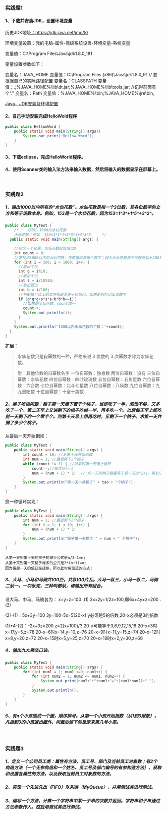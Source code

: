 ###  实践题1
#### 1、下载并安装JDK，设置环境变量
历史JDK地址[：](https://note.youdao.com/)https://jdk.java.net/jmc/8/

环境变量设置：我的电脑-属性-高级系统设置-环境变量-系统变量

变量值：C:\Program Files\Java\jdk1.8.0_181

变量设置参数如下：

变量名：JAVA_HOME
变量值：C:\Program Files (x86)\Java\jdk1.8.0_91        // 要根据自己的实际路径配置
变量名：CLASSPATH
变量值：.;%JAVA_HOME%\lib\dt.jar;%JAVA_HOME%\lib\tools.jar;         //记得前面有个"."
变量名：Path
变量值：%JAVA_HOME%\bin;%JAVA_HOME%\jre\bin;


[Java，JDK安装及环境配置](https://blog.csdn.net/weixin_44893902/article/details/104296736/)
#### 2、自己手动安装完成HelloWold程序

```java
public class HellowWord {
	public static void main(String[] args){
		System.out.print("Hellow Word");
	}
}
```

#### 3、下载eclipse，完成HelloWorld程序。

#### 4、使用Scanner类的输入法方法来输入数据，然后将输入的数据显示在屏幕上。


<br/>

###  实践题2
##### 1、输出1000以内所有的“水仙花数”。水仙花数是指一个3位数，其各位数字的立方和等于该数本身。例如，153是一个水仙花数，因为153=1^3^+1^5^+3^3^。

```java
public class MyTest {
	/*    打印1-1000的水仙花数
    水仙花数：例如  153=1*1*1+5*5*5+3*3*3     */
  public static void main(String[] args) {

    //定义一个变量，水仙花数起始值位0
    int count = 0;
    //要找出1000以内的水仙花数，先要遍历其每个数字；因为水仙花数是三位数所以从100开始
    for (int i = 100; i < 1000; i++) {
      //取出个位
      int g = i%10;
      //取出十位
      int s = i/10%10;
      //取出百位
      int b = i/100;
      //判断每个位上的立方和是否等于它自己，如果是则打印出该数字
      if (g*g*g+s*s*s+b*b*b==i){
        //如果是水仙花数，count加一
        count++;
        System.out.println(i);
      }
    }
    System.out.println("1000以内水仙花数的个数："+count);
  }
}

```



**扩展：**

> 水仙花数只是自幂数的一种，严格来说 3 位数的 3 次幂数才称为水仙花数。

>  附：其他位数的自幂数名字
>  一位自幂数：独身数
>  两位自幂数：没有
>  三位自幂数：水仙花数
>  四位自幂数：四叶玫瑰数
>  五位自幂数：五角星数
>  六位自幂数：六合数
>  七位自幂数：北斗七星数
>  八位自幂数：八仙数
>  九位自幂数：九九重阳数
>  十位自幂数：十全十美数

##### 2、猴子吃桃问题：猴子第一天摘下若干个桃子，当即吃了一半，感觉不够，又多吃了一个。第二天早上又讲剩下的桃子吃掉一半，再多吃一个。以后每天早上都吃前一天剩下的一个零半个。到第十天早上想再吃时，见剩下一个桃子。求第一天共摘了多少个桃子。

从最后一天开始倒推：
```java
public class MyTest {
	public static void main(String[] args) {
		int count = 10; //从第十天开始倒推
		int num = 1; //最后剩下1个桃子
		while (count != 1) { //如果到第一天停止循环
			count--;//每次运行-1
			num = (num + 1) * 2;  // 前一天的桃子数量等于后一天的*2+1。第10天是剩1个
		}
		System.out.println("第一天一共摘了" + tao + "个桃子");
	}
}

```
换一种循环实现：

```java
public class MyTest {
	public static void main(String[] args) {
		int num = 1; //最后剩下1个桃子
		for (int i = 1; i < 10; i++) {
			num = (num + 1) * 2;
		}
		System.out.println("猴子第一天摘了 " + num + " 个桃子");
	}
}

```



```
从第一天到第十天的桃子的减少公式是n/2-1=n;
从第十天到第一天桃子增多的公式是2*(n+1)=n;
因为最后一天的值已经提供，所以此时用倒退的方式；
```

##### 3、大马、小马和马驹共100匹，共驮100片瓦。大马一驮三，小马一驮二，马驹二驮一，一次驮完，三种吗都驮，请输出所有组合。

设大马、中马、马驹各为：
x+y+z=100 .(1)
3x+2y+1/2z=100,即6x+4y+z=200 .(2)

(2)-(1)：5x+3y=100
3y=100-5x=5(20-x)
y必须是5的倍数,20-x必须是3的倍数

(1)*4-(2)：-2x+3z=200
z=2(x+100)/3
20-x可能等于3,6,9,12,15,18
20-x=3时x=17,y=5,z=78
20-x=6时x=14,y=10,z=76
20-x=9时x=11,y=15,z=74
20-x=12时x=8,y=20,z=72
20-x=15时x=5,y=25,z=70
20-x=18时x=2,y=30,z=68

##### 4、输出九九乘法口诀。

```java
public class MyTest {
	public static void main(String[] args) {
		for (int num1 = 1; num1 <=9; num1++) {
			for (int num2 = 1; num2 <= num1; num2++) {
				System.out.print(num2+"*"+num1+"="+(num1*num2)+" ");
			}
			System.out.println();
		}
	}
}
```

##### 5、有n个小孩围成一个圈，顺序排号。从第一个小孩开始报数（从1到3报数），凡报到3的小孩退出圈外，问最后留下的是原来第几号小孩。


<br/>

###  实践题3

##### 1、定义一个公司员工类：属性有方法、员工号、部门及当前员工对象数；有2个构造方法（一个无参构造和一个姓名、员工号及部门编号的有参构造方法）、获取和设置各属性的方法，以及获取当前员工对象数的方法。

##### 2、实现一个先进先出（FIFO）队列类（MyQueue），并用测试类进行测试。

##### 3、编写一个方法，计算一个字符串中某一子串的次数并返回。字符串和子串通过方法参数传入。然后用测试类进行测试。

